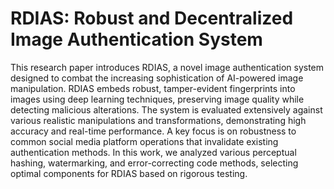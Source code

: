 # RDIAS: Robust and Decentralized Image Authentication System

This research paper introduces RDIAS, a novel image authentication system designed to combat the increasing sophistication of AI-powered image manipulation. RDIAS embeds robust, tamper-evident fingerprints into images using deep learning techniques, preserving image quality while detecting malicious alterations. The system is evaluated extensively against various realistic manipulations and transformations, demonstrating high accuracy and real-time performance. A key focus is on robustness to common social media platform operations that invalidate existing authentication methods. In this work, we analyzed various perceptual hashing, watermarking, and error-correcting code methods, selecting optimal components for RDIAS based on rigorous testing.
